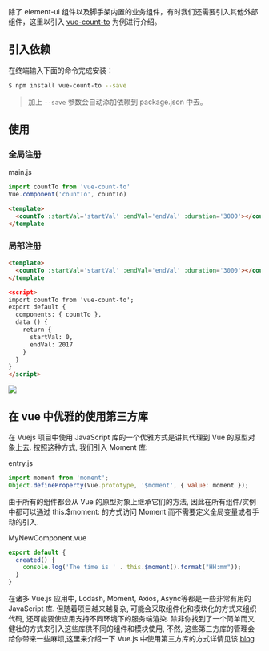 除了 element-ui 组件以及脚手架内置的业务组件，有时我们还需要引入其他外部组件，这里以引入 [vue-count-to](https://github.com/PanJiaChen/vue-countTo) 为例进行介绍。


## 引入依赖

在终端输入下面的命令完成安装：

```bash
$ npm install vue-count-to --save
```

> 加上 `--save` 参数会自动添加依赖到 package.json 中去。

## 使用
### 全局注册
main.js

```js
import countTo from 'vue-count-to'
Vue.component('countTo', countTo)
```
```html
<template>
  <countTo :startVal='startVal' :endVal='endVal' :duration='3000'></countTo>
</template
```


###  局部注册
```html
<template>
  <countTo :startVal='startVal' :endVal='endVal' :duration='3000'></countTo>
</template

<script>
import countTo from 'vue-count-to';
export default {
  components: { countTo },
  data () {
    return {
      startVal: 0,
      endVal: 2017
    }
  }
}
</script>
```
![](https://wpimg.wallstcn.com/8b95fac0-6691-4ad6-ba6c-e5d84527da06.gif)



## 在 vue 中优雅的使用第三方库
在 Vuejs 项目中使用 JavaScript 库的一个优雅方式是讲其代理到 Vue 的原型对象上去. 按照这种方式, 我们引入 Moment 库:

entry.js
```js
import moment from 'moment';
Object.defineProperty(Vue.prototype, '$moment', { value: moment });
```
由于所有的组件都会从 Vue 的原型对象上继承它们的方法, 因此在所有组件/实例中都可以通过 this.$moment: 的方式访问 Moment 而不需要定义全局变量或者手动的引入.

MyNewComponent.vue
```js
export default {
  created() {
    console.log('The time is ' . this.$moment().format("HH:mm"));
  }
}
```

在诸多 Vue.js 应用中, Lodash, Moment, Axios, Async等都是一些非常有用的 JavaScript 库. 但随着项目越来越复杂, 可能会采取组件化和模块化的方式来组织代码, 还可能要使应用支持不同环境下的服务端渲染. 除非你找到了一个简单而又健壮的方式来引入这些库供不同的组件和模块使用, 不然, 这些第三方库的管理会给你带来一些麻烦,这里来介绍一下 Vue.js 中使用第三方库的方式详情见该 [blog](https://github.com/dwqs/blog/issues/51)
